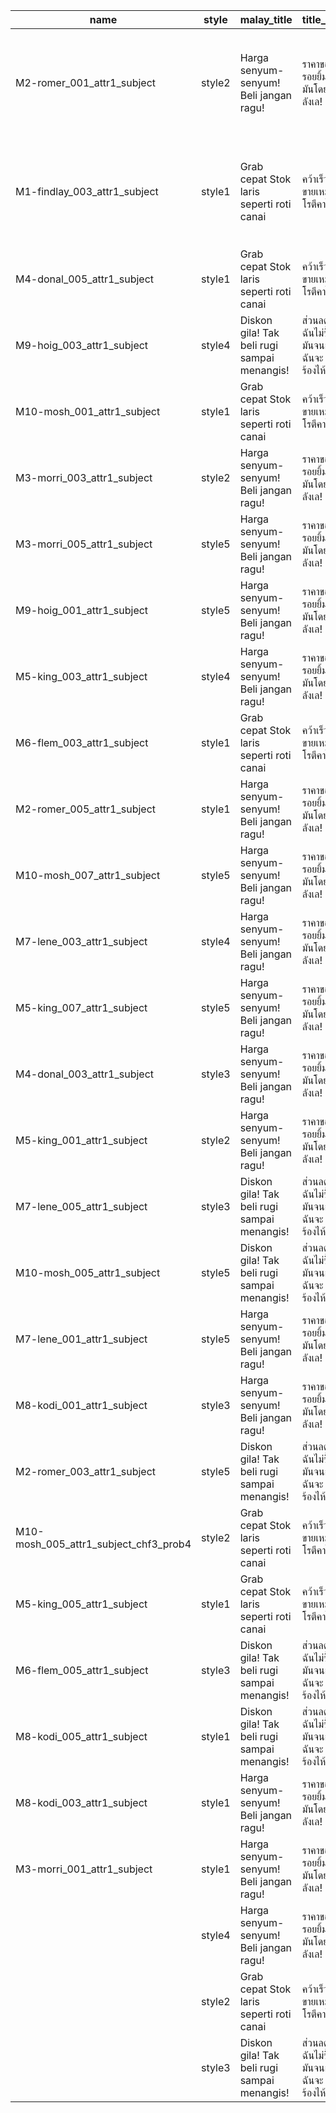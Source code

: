 | name                                  | style  | malay_title                                      | title_thai                            | zn                         | subtitle                                                  |
| ------------------------------------- | ------ | ------------------------------------------------ | ------------------------------------- | -------------------------- | --------------------------------------------------------- |
| M2-romer_001_attr1_subject            | style2 | Harga  senyum-senyum!      Beli jangan ragu!     | ราคาของรอยยิ้ม!      ซื้อมันโดยไม่ลังเล!     | 1.你好，测试字幕中文功能！ | Produk ini berfungsi lengkap, cocok untuk semua kalangan! |
| M1-findlay_003_attr1_subject          | style1 | Grab cepat     Stok laris seperti roti canai     | คว้าเร็ว     หุ้นขายเหมือนโรตีคาไน          | 2.你好，测试字幕中文功能！ |                                                           |
| M4-donal_005_attr1_subject            | style1 | Grab cepat     Stok laris seperti roti canai     | คว้าเร็ว     หุ้นขายเหมือนโรตีคาไน          |                            |                                                           |
| M9-hoig_003_attr1_subject             | style4 | Diskon gila!      Tak beli rugi sampai menangis! | ส่วนลดบ้า!      ฉันไม่ซื้อมันจนกว่าฉันจะร้องไห้! |                            |                                                           |
| M10-mosh_001_attr1_subject            | style1 | Grab cepat     Stok laris seperti roti canai     | คว้าเร็ว     หุ้นขายเหมือนโรตีคาไน          |                            |                                                           |
| M3-morri_003_attr1_subject            | style2 | Harga  senyum-senyum!      Beli jangan ragu!     | ราคาของรอยยิ้ม!      ซื้อมันโดยไม่ลังเล!     |                            |                                                           |
| M3-morri_005_attr1_subject            | style5 | Harga  senyum-senyum!      Beli jangan ragu!     | ราคาของรอยยิ้ม!      ซื้อมันโดยไม่ลังเล!     |                            |                                                           |
| M9-hoig_001_attr1_subject             | style5 | Harga  senyum-senyum!      Beli jangan ragu!     | ราคาของรอยยิ้ม!      ซื้อมันโดยไม่ลังเล!     |                            |                                                           |
| M5-king_003_attr1_subject             | style4 | Harga  senyum-senyum!      Beli jangan ragu!     | ราคาของรอยยิ้ม!      ซื้อมันโดยไม่ลังเล!     |                            |                                                           |
| M6-flem_003_attr1_subject             | style1 | Grab cepat     Stok laris seperti roti canai     | คว้าเร็ว     หุ้นขายเหมือนโรตีคาไน          |                            |                                                           |
| M2-romer_005_attr1_subject            | style1 | Harga  senyum-senyum!      Beli jangan ragu!     | ราคาของรอยยิ้ม!      ซื้อมันโดยไม่ลังเล!     |                            |                                                           |
| M10-mosh_007_attr1_subject            | style5 | Harga  senyum-senyum!      Beli jangan ragu!     | ราคาของรอยยิ้ม!      ซื้อมันโดยไม่ลังเล!     |                            |                                                           |
| M7-lene_003_attr1_subject             | style4 | Harga  senyum-senyum!      Beli jangan ragu!     | ราคาของรอยยิ้ม!      ซื้อมันโดยไม่ลังเล!     |                            |                                                           |
| M5-king_007_attr1_subject             | style5 | Harga  senyum-senyum!      Beli jangan ragu!     | ราคาของรอยยิ้ม!      ซื้อมันโดยไม่ลังเล!     |                            |                                                           |
| M4-donal_003_attr1_subject            | style3 | Harga  senyum-senyum!      Beli jangan ragu!     | ราคาของรอยยิ้ม!      ซื้อมันโดยไม่ลังเล!     |                            |                                                           |
| M5-king_001_attr1_subject             | style2 | Harga  senyum-senyum!      Beli jangan ragu!     | ราคาของรอยยิ้ม!      ซื้อมันโดยไม่ลังเล!     |                            |                                                           |
| M7-lene_005_attr1_subject             | style3 | Diskon gila!      Tak beli rugi sampai menangis! | ส่วนลดบ้า!      ฉันไม่ซื้อมันจนกว่าฉันจะร้องไห้! |                            |                                                           |
| M10-mosh_005_attr1_subject            | style5 | Diskon gila!      Tak beli rugi sampai menangis! | ส่วนลดบ้า!      ฉันไม่ซื้อมันจนกว่าฉันจะร้องไห้! |                            |                                                           |
| M7-lene_001_attr1_subject             | style5 | Harga  senyum-senyum!      Beli jangan ragu!     | ราคาของรอยยิ้ม!      ซื้อมันโดยไม่ลังเล!     |                            |                                                           |
| M8-kodi_001_attr1_subject             | style3 | Harga  senyum-senyum!      Beli jangan ragu!     | ราคาของรอยยิ้ม!      ซื้อมันโดยไม่ลังเล!     |                            |                                                           |
| M2-romer_003_attr1_subject            | style5 | Diskon gila!      Tak beli rugi sampai menangis! | ส่วนลดบ้า!      ฉันไม่ซื้อมันจนกว่าฉันจะร้องไห้! |                            |                                                           |
| M10-mosh_005_attr1_subject_chf3_prob4 | style2 | Grab cepat     Stok laris seperti roti canai     | คว้าเร็ว     หุ้นขายเหมือนโรตีคาไน          |                            |                                                           |
| M5-king_005_attr1_subject             | style1 | Grab cepat     Stok laris seperti roti canai     | คว้าเร็ว     หุ้นขายเหมือนโรตีคาไน          |                            |                                                           |
| M6-flem_005_attr1_subject             | style3 | Diskon gila!      Tak beli rugi sampai menangis! | ส่วนลดบ้า!      ฉันไม่ซื้อมันจนกว่าฉันจะร้องไห้! |                            |                                                           |
| M8-kodi_005_attr1_subject             | style1 | Diskon gila!      Tak beli rugi sampai menangis! | ส่วนลดบ้า!      ฉันไม่ซื้อมันจนกว่าฉันจะร้องไห้! |                            |                                                           |
| M8-kodi_003_attr1_subject             | style1 | Harga  senyum-senyum!      Beli jangan ragu!     | ราคาของรอยยิ้ม!      ซื้อมันโดยไม่ลังเล!     |                            |                                                           |
| M3-morri_001_attr1_subject            | style1 | Harga  senyum-senyum!      Beli jangan ragu!     | ราคาของรอยยิ้ม!      ซื้อมันโดยไม่ลังเล!     |                            |                                                           |
|                                       | style4 | Harga  senyum-senyum!      Beli jangan ragu!     | ราคาของรอยยิ้ม!      ซื้อมันโดยไม่ลังเล!     |                            |                                                           |
|                                       | style2 | Grab cepat     Stok laris seperti roti canai     | คว้าเร็ว     หุ้นขายเหมือนโรตีคาไน          |                            |                                                           |
|                                       | style3 | Diskon gila!      Tak beli rugi sampai menangis! | ส่วนลดบ้า!      ฉันไม่ซื้อมันจนกว่าฉันจะร้องไห้! |                            |                                                           |